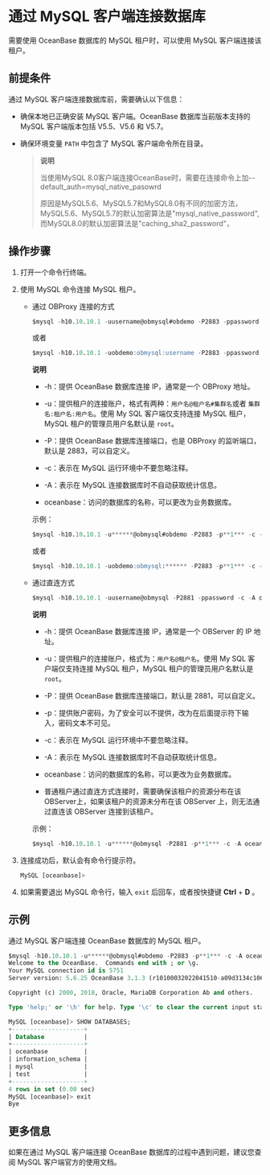 通过 MySQL 客户端连接数据库
======================================

需要使用 OceanBase 数据库的 MySQL 租户时，可以使用 MySQL 客户端连接该租户。

前提条件
-------------------------

通过 MySQL 客户端连接数据库前，需要确认以下信息：

* 确保本地已正确安装 MySQL 客户端。OceanBase 数据库当前版本支持的 MySQL 客户端版本包括 V5.5、V5.6 和 V5.7。

* 确保环境变量 `PATH` 中包含了 MySQL 客户端命令所在目录。

  > **说明**
  >
  > 当使用MySQL 8.0客户端连接OceanBase时，需要在连接命令上加--default_auth=mysql_native_pasowrd
  >
  > 原因是MySQL5.6、MySQL5.7和MySQL8.0有不同的加密方法，MySQL5.6、MySQL5.7的默认加密算法是"mysql_native_password",而MySQL8.0的默认加密算法是"caching_sha2_password"，

操作步骤
-------------------------

1. 打开一个命令行终端。

2. 使用 MySQL 命令连接 MySQL 租户。

   * 通过 OBProxy 连接的方式

     ```sql
     $mysql -h10.10.10.1 -uusername@obmysql#obdemo -P2883 -ppassword -c -A oceanbase
     ```

     或者

     ```sql
     $mysql -h10.10.10.1 -uobdemo:obmysql:username -P2883 -ppassword -c -A oceanbase
     ```

     **说明**

     * -h：提供 OceanBase 数据库连接 IP，通常是一个 OBProxy 地址。

     * -u：提供租户的连接账户，格式有两种：`用户名@租户名#集群名`或者 `集群名:租户名:用户名`。使用 My SQL 客户端仅支持连接 MySQL 租户，MySQL 租户的管理员用户名默认是 `root`。

     * -P：提供 OceanBase 数据库连接端口，也是 OBProxy 的监听端口，默认是 2883，可以自定义。

     * -c：表示在 MySQL 运行环境中不要忽略注释。

     * -A：表示在 MySQL 连接数据库时不自动获取统计信息。

     * oceanbase：访问的数据库的名称，可以更改为业务数据库。

     示例：

     ```sql
     $mysql -h10.10.10.1 -u******@obmysql#obdemo -P2883 -p**1*** -c -A oceanbase
     ```

     或者

     ```sql
     $mysql -h10.10.10.1 -uobdemo:obmysql:****** -P2883 -p**1*** -c -A oceanbase
     ```

   * 通过直连方式

     ```sql
     $mysql -h10.10.10.1 -uusername@obmysql -P2881 -ppassword -c -A oceanbase
     ```

     **说明**

     * -h：提供 OceanBase 数据库连接 IP，通常是一个 OBServer 的 IP 地址。

     * -u：提供租户的连接账户，格式为：`用户名@租户名`。使用 My SQL 客户端仅支持连接 MySQL 租户，MySQL 租户的管理员用户名默认是 `root`。

     * -P：提供 OceanBase 数据库连接端口，默认是 2881，可以自定义。

     * -p：提供账户密码，为了安全可以不提供，改为在后面提示符下输入，密码文本不可见。

     * -c：表示在 MySQL 运行环境中不要忽略注释。

     * -A：表示在 MySQL 连接数据库时不自动获取统计信息。

     * oceanbase：访问的数据库的名称，可以更改为业务数据库。

     * 普通租户通过直连方式连接时，需要确保该租户的资源分布在该 OBServer上，如果该租户的资源未分布在该 OBServer 上，则无法通过直连该 OBServer 连接到该租户。

     示例：

     ```sql
     $mysql -h10.10.10.1 -u******@obmysql -P2881 -p**1*** -c -A oceanbase
     ```

3. 连接成功后，默认会有命令行提示符。

   ```sql
   MySQL [oceanbase]> 
   ```

4. 如果需要退出 MySQL 命令行，输入 `exit` 后回车，或者按快捷键 **Ctrl** + **D** 。

示例
-----------------------

通过 MySQL 客户端连接 OceanBase 数据库的 MySQL 租户。

```sql
$mysql -h10.10.10.1 -u******@obmysql#obdemo -P2883 -p**1*** -c -A oceanbase
Welcome to the OceanBase.  Commands end with ; or \g.
Your MySQL connection id is 5751
Server version: 5.6.25 OceanBase 3.1.3 (r10100032022041510-a09d3134c10665f03fd56d7f8bdd413b2b771977) (Built Apr 15 2022 02:16:22)

Copyright (c) 2000, 2018, Oracle, MariaDB Corporation Ab and others.

Type 'help;' or '\h' for help. Type '\c' to clear the current input statement.

MySQL [oceanbase]> SHOW DATABASES;
+--------------------+
| Database           |
+--------------------+
| oceanbase          |
| information_schema |
| mysql              |
| test               |
+--------------------+
4 rows in set (0.00 sec)
MySQL [oceanbase]> exit
Bye
```

更多信息
-------------------------

如果在通过 MySQL 客户端连接 OceanBase 数据库的过程中遇到问题，建议您查阅 MySQL 客户端官方的使用文档。
